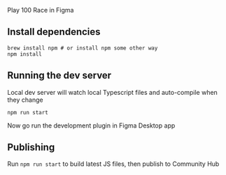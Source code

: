 Play 100 Race in Figma

## Install dependencies
```
brew install npm # or install npm some other way
npm install
```

## Running the dev server

Local dev server will watch local Typescript files and auto-compile when they change
```
npm run start
```
Now go run the development plugin in Figma Desktop app


## Publishing
Run `npm run start` to build latest JS files, then publish to Community Hub